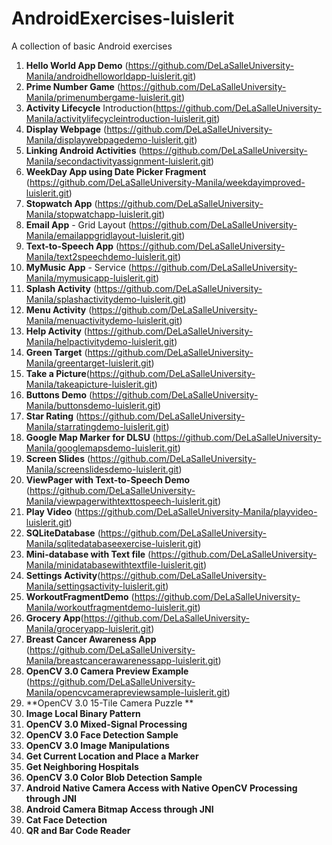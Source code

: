 # AndroidExercises-luislerit

A collection of basic Android exercises

1. **Hello World App Demo** (https://github.com/DeLaSalleUniversity-Manila/androidhelloworldapp-luislerit.git)
2. **Prime Number Game** (https://github.com/DeLaSalleUniversity-Manila/primenumbergame-luislerit.git)
3. **Activity Lifecycle** Introduction(https://github.com/DeLaSalleUniversity-Manila/activitylifecycleintroduction-luislerit.git)
4. **Display Webpage** (https://github.com/DeLaSalleUniversity-Manila/displaywebpagedemo-luislerit.git)
5. **Linking Android Activities** (https://github.com/DeLaSalleUniversity-Manila/secondactivityassignment-luislerit.git)
6. **WeekDay App using Date Picker Fragment** (https://github.com/DeLaSalleUniversity-Manila/weekdayimproved-luislerit.git)
7. **Stopwatch App** (https://github.com/DeLaSalleUniversity-Manila/stopwatchapp-luislerit.git)
8. **Email App** - Grid Layout (https://github.com/DeLaSalleUniversity-Manila/emailappgridlayout-luislerit.git)
9. **Text-to-Speech App** (https://github.com/DeLaSalleUniversity-Manila/text2speechdemo-luislerit.git)
10. **MyMusic App** - Service (https://github.com/DeLaSalleUniversity-Manila/mymusicapp-luislerit.git)
11. **Splash Activity** (https://github.com/DeLaSalleUniversity-Manila/splashactivitydemo-luislerit.git)
12. **Menu Activity** (https://github.com/DeLaSalleUniversity-Manila/menuactivitydemo-luislerit.git)
13. **Help Activity** (https://github.com/DeLaSalleUniversity-Manila/helpactivitydemo-luislerit.git)
14. **Green Target** (https://github.com/DeLaSalleUniversity-Manila/greentarget-luislerit.git)
15. **Take a Picture**(https://github.com/DeLaSalleUniversity-Manila/takeapicture-luislerit.git)
16. **Buttons Demo** (https://github.com/DeLaSalleUniversity-Manila/buttonsdemo-luislerit.git)
17. **Star Rating** (https://github.com/DeLaSalleUniversity-Manila/starratingdemo-luislerit.git)
18. **Google Map Marker for DLSU** (https://github.com/DeLaSalleUniversity-Manila/googlemapsdemo-luislerit.git)
19. **Screen Slides** (https://github.com/DeLaSalleUniversity-Manila/screenslidesdemo-luislerit.git)
20. **ViewPager with Text-to-Speech Demo** (https://github.com/DeLaSalleUniversity-Manila/viewpagerwithtexttospeech-luislerit.git)
21. **Play Video** (https://github.com/DeLaSalleUniversity-Manila/playvideo-luislerit.git)
22. **SQLiteDatabase** (https://github.com/DeLaSalleUniversity-Manila/sqlitedatabaseexercise-luislerit.git)
23. **Mini-database with Text file** (https://github.com/DeLaSalleUniversity-Manila/minidatabasewithtextfile-luislerit.git)
24. **Settings Activity**(https://github.com/DeLaSalleUniversity-Manila/settingsactivity-luislerit.git)
25. **WorkoutFragmentDemo** (https://github.com/DeLaSalleUniversity-Manila/workoutfragmentdemo-luislerit.git)
26. **Grocery App**(https://github.com/DeLaSalleUniversity-Manila/groceryapp-luislerit.git)
27. **Breast Cancer Awareness App** (https://github.com/DeLaSalleUniversity-Manila/breastcancerawarenessapp-luislerit.git)
28. **OpenCV 3.0 Camera Preview Example** (https://github.com/DeLaSalleUniversity-Manila/opencvcamerapreviewsample-luislerit.git)
29. **OpenCV 3.0 15-Tile Camera Puzzle **
30. **Image Local Binary Pattern**
31. **OpenCV 3.0 Mixed-Signal Processing**
32. **OpenCV 3.0 Face Detection Sample**
33. **OpenCV 3.0 Image Manipulations**
34. **Get Current Location and Place a Marker**
35. **Get Neighboring Hospitals**
36. **OpenCV 3.0 Color Blob Detection Sample**
37. **Android Native Camera Access with Native OpenCV Processing through JNI**
38. **Android Camera Bitmap Access through JNI**
39. **Cat Face Detection**
40. **QR and Bar Code Reader**

